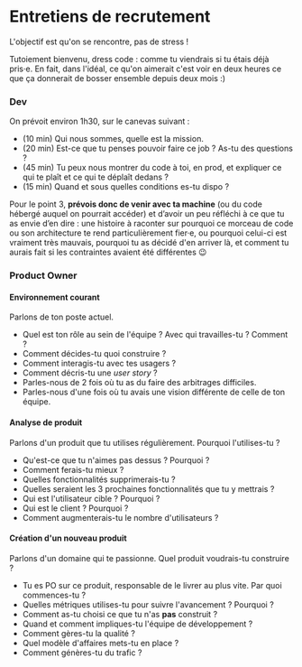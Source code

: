 # Entretiens de recrutement



L'objectif est qu'on se rencontre, pas de stress ! 

Tutoiement bienvenu, dress code : comme tu viendrais si tu étais déjà pris·e. En fait, dans l'idéal, ce qu'on aimerait c'est voir en deux heures ce que ça donnerait de bosser ensemble depuis deux mois :\)

### Dev

On prévoit environ 1h30, sur le canevas suivant :

* \(10 min\) Qui nous sommes, quelle est la mission.
* \(20 min\) Est-ce que tu penses pouvoir faire ce job ? As-tu des questions ?
* \(45 min\) Tu peux nous montrer du code à toi, en prod, et expliquer ce qui te plaît et ce qui te déplaît dedans ?
* \(15 min\) Quand et sous quelles conditions es-tu dispo ?

Pour le point 3, **prévois donc de venir avec ta machine** \(ou du code hébergé auquel on pourrait accéder\) et d’avoir un peu réfléchi à ce que tu as envie d’en dire : une histoire à raconter sur pourquoi ce morceau de code ou son architecture te rend particulièrement fier·e, ou pourquoi celui-ci est vraiment très mauvais, pourquoi tu as décidé d'en arriver là, et comment tu aurais fait si les contraintes avaient été différentes :wink:

### Product Owner

#### Environnement courant

Parlons de ton poste actuel.

* Quel est ton rôle au sein de l'équipe ? Avec qui travailles-tu ? Comment ?
* Comment décides-tu quoi construire ?
* Comment interagis-tu avec tes usagers ?
* Comment décris-tu une _user story_ ?
* Parles-nous de 2 fois où tu as du faire des arbitrages difficiles.
* Parles-nous d'une fois où tu avais une vision différente de celle de ton équipe.

#### Analyse de produit

Parlons d'un produit que tu utilises régulièrement. Pourquoi l'utilises-tu ?

* Qu'est-ce que tu n'aimes pas dessus ? Pourquoi ?
* Comment ferais-tu mieux ?
* Quelles fonctionnalités supprimerais-tu ?
* Quelles seraient les 3 prochaines fonctionnalités que tu y mettrais ?
* Qui est l'utilisateur cible ? Pourquoi ?
* Qui est le client ? Pourquoi ?
* Comment augmenterais-tu le nombre d'utilisateurs ?

#### Création d'un nouveau produit

Parlons d'un domaine qui te passionne. Quel produit voudrais-tu construire ?

* Tu es PO sur ce produit, responsable de le livrer au plus vite. Par quoi commences-tu ?
* Quelles métriques utilises-tu pour suivre l'avancement ? Pourquoi ?
* Comment as-tu choisi ce que tu n'as **pas** construit ?
* Quand et comment impliques-tu l'équipe de développement ?
* Comment gères-tu la qualité ?
* Quel modèle d'affaires mets-tu en place ?
* Comment génères-tu du trafic ?

